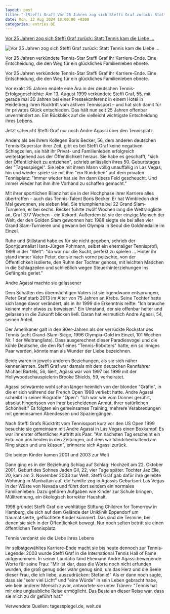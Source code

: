 ```yaml
---
layout: post
title: " [Steffi Graf] Vor 25 Jahren zog sich Steffi Graf zurück: Statt Tennis kam die Liebe ..."
date: Mon, 12 Aug 2024 18:00:00 +0200
categories: entries DE
---
```

[Vor 25 Jahren zog sich Steffi Graf zurück: Statt Tennis kam die Liebe ...](https://www.gala.de/stars/news/vor-25-jahren-zog-sich-steffi-graf-zurueck--statt-tennis-kam-die-liebe-in-ihr-leben-24158548.html)

![Vor 25 Jahren zog sich Steffi Graf zurück: Statt Tennis kam die Liebe ...](https://image.gala.de/24158662/t/T6/v4/w1440/r1.7778/-/steffi-graf-andre-agassi.jpg)

Vor 25 Jahren verkündete Tennis-Star Steffi Graf ihr Karriere-Ende. Eine Entscheidung, die den Weg für ein glückliches Familienleben ebnete.

Vor 25 Jahren verkündete Tennis-Star Steffi Graf ihr Karriere-Ende. Eine Entscheidung, die den Weg für ein glückliches Familienleben ebnete.

Vor exakt 25 Jahren endete eine Ära in der deutschen Tennis-Erfolgsgeschichte: Am 13. August 1999 verkündete Steffi Graf, 55, mit gerade mal 30 Jahren bei einer Pressekonferenz in einem Hotel in Heidelberg ihren Rücktritt vom aktiven Tennissport – und hat sich damit für ihr privates Glück entschieden. Das hält nun seit 25 Jahren offenbar unvermindert an. Ein Rückblick auf die vielleicht wichtigste Entscheidung ihres Lebens.

Jetzt scheucht Steffi Graf nur noch Andre Agassi über den Tennisplatz

Anders als bei ihrem Kollegen Boris Becker, 56, dem anderen deutschen Tennis-Superstar ihrer Zeit, gibt es bei Steffi Graf keine negativen Schlagzeilen, sie hält ihr Privat- und Familienleben erfolgreich weitestgehend aus der Öffentlichkeit heraus. Sie habe es geschafft, "sich der Öffentlichkeit zu entziehen", schrieb anlässlich ihres 50. Geburtstages der "Tagesspiegel". Sie lebe mit ihrem Mann völlig unauffällig in Las Vegas, hin und wieder spiele sie mit ihm "ein Ründchen" auf dem privaten Tennisplatz: "Immer wieder hat sie ihn dann übers Feld gescheucht. Und immer wieder hat ihm ihre Vorhand zu schaffen gemacht."

Mit ihrer sportlichen Bilanz hat sie in der Hochphase ihrer Karriere alles übertroffen – auch das Tennis-Talent Boris Becker. Er hat Wimbledon drei Mal gewonnen, sie sieben Mal. Sie triumphierte bei 22 Grand Slam-Turnieren, er bei sechs. Becker führte zwölf Wochen lang die Weltrangliste an, Graf 377 Wochen – ein Rekord. Außerdem ist sie der einzige Mensch der Welt, der den Golden Slam gewonnen hat: 1988 siegte sie bei allen vier Grand Slam-Turnieren und gewann bei Olympia in Seoul die Goldmedaille im Einzel.

Ruhe und Stillstand habe es für sie nicht gegeben, schrieb der Sportjournalist Hans-Jürgen Pohmann, selbst ein ehemaliger Tennisprofi, 1999 in der "Welt": "da war nur die Sucht, perfekt zu spielen ... Hinter ihr stand immer Vater Peter, der sie nach vorne peitschte, von der Öffentlichkeit isolierte, den Ruhm der Tochter genoss, mit leichten Mädchen in die Schlagzeilen und schließlich wegen Steuerhinterziehungen ins Gefängnis geriet."

Andre Agassi machte sie gelassener

Dem Schatten des übermächtigen Vaters ist sie irgendwann entsprungen, Peter Graf starb 2013 im Alter von 75 Jahren an Krebs. Seine Tochter hatte sich lange davor verändert, als in ihr 1999 die Erkenntnis reifte: "Ich brauche keinem mehr etwas zu beweisen." Ein Umstand, der sie offenbar heiter und gelassen in die Zukunft blicken ließ. Daran hat vermutlich Andre Agassi, 54, seinen Anteil.

Der Amerikaner galt in den 90er-Jahren als der verrückte Rockstar des Tennis (acht Grand-Slam-Siege, 1996 Olympia-Gold im Einzel, 101 Wochen Nr. 1 der Weltrangliste). Dass ausgerechnet dieser Paradiesvogel und die kühle Deutsche, die den Ruf eines "Tennis-Roboters" hatte, ein so inniges Paar werden, könnte man als Wunder der Liebe bezeichnen.

Beide waren in jeweils anderen Beziehungen, als sie sich näher kennenlernten. Steffi Graf war damals mit dem deutschen Rennfahrer Michael Bartels, 56, liiert, Agassi war von 1997 bis 1999 mit der Hollywoodschauspielerin Brooke Shields, 59, verheiratet.

Agassi schwärmte wohl schon länger heimlich von der blonden "Gräfin", in die er sich während der French Open 1998 verliebt hatte. Andre Agassi schreibt in seiner Biografie "Open": "Ich war wie vom Donner gerührt, absolut hingerissen von ihrer bescheidenen Anmut, ihrer natürlichen Schönheit." Es folgten ein gemeinsames Training, mehrere Verabredungen mit gemeinsamen Abendessen und Spaziergängen.

Nach Steffi Grafs Rücktritt vom Tennissport kurz vor den US Open 1999 besuchte sie gemeinsam mit Andre Agassi in Las Vegas einen Boxkampf. Es war ihr erster öffentlicher Auftritt als Paar. "Am nächsten Tag erscheint ein Foto von uns beiden in den Zeitungen, auf dem wir händchenhaltend am Ring sitzen und uns küssen", erinnerte sich Agassi zurück.

Die beiden Kinder kamen 2001 und 2003 zur Welt

Dann ging es in der Beziehung Schlag auf Schlag: Hochzeit am 22. Oktober 2001, Geburt des Sohnes Jaden Gil, 22, vier Tage später. Tochter Jaz Elle, 20, kam am 3. November 2003 zur Welt. Steffi Graf gab dafür ihre geliebte Wohnung in Manhattan auf, die Familie zog in Agassis Geburtsort Las Vegas in der Wüste von Nevada und führt dort seitdem ein normales Familienleben: Dazu gehören Aufgaben wie Kinder zur Schule bringen, Mülltrennung, ein ökologisch korrekter Haushalt.

1998 gründet Steffi Graf die wohltätige Stiftung Children for Tomorrow in Hamburg, die sich auf dem Gelände der Uniklinik Eppendorf um traumatisierte, geflüchtete Kinder kümmert. Das sind die Termine, bei denen sie sich in der Öffentlichkeit bewegt. Nur noch selten betritt sie einen öffentlichen Tennisplatz.

Tennis verdankt sie die Liebe ihres Lebens

Ihr selbstgewähltes Karriere-Ende macht sie bis heute dennoch zur Tennis-Legende: 2003 wurde Steffi Graf in die International Tennis Hall of Fame aufgenommen. In seiner Laudatio fand Ehemann Andre Agassi bewegende Worte für seine Frau: "Mir ist klar, dass die Worte noch nicht erfunden wurden, die groß genug oder wahr genug sind, um das Herz und die Seele dieser Frau, die ich liebe, auszudrücken: Stefanie!" Als er dann noch sagte, dass sie "sehr viel Licht" und "eine Würde" in sein Leben gebracht habe, wie kein anderer Mensch zuvor, antwortete sie unter Tränen: "Tennis hat mir eine unglaubliche Reise ermöglicht. Das Beste an dieser Reise war, dass sie mich zu dir geführt hat."

Verwendete Quellen: tagesspiegel.de, welt.de

